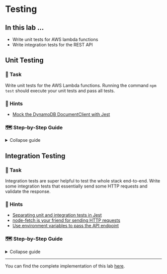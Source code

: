 # Testing

## In this lab …

- Write unit tests for AWS lambda functions
- Write integration tests for the REST API

## Unit Testing

### 📝 Task

Write unit tests for the AWS Lambda functions. Running the command `npm test` should execute your unit tests and pass all tests.

### 🔎 Hints

- [Mock the DynamoDB DocumentClient with Jest](https://stackoverflow.com/a/60478596)

### 🗺  Step-by-Step Guide

<details>
<summary>Collapse guide</summary>

1. Delete the test file created by AWS CDK:
   ```bash
   rm ./test/notes-api.test.ts
   ```
1. Create a new folder:
   ```bash
   mkdir ./test/src
   ```
1. Create a new file:

   ```bash
   touch ./test/src/listNotes.test.ts
   ```

1. Add the following code to the test file:

   ```typescript
   const scanSpy = jest.fn();
   jest.mock("aws-sdk", () => ({
     DynamoDB: {
       DocumentClient: jest.fn(() => ({
         scan: scanSpy,
       })),
     },
   }));

   import { handler } from "../../src/listNotes";

   beforeAll(() => {
     process.env.TABLE_NAME = "foo";
   });

   afterEach(() => {
     jest.resetAllMocks();
   });

   it("should return notes", async () => {
     const item = {
       id: "2021-04-12T18:55:06.295Z",
       title: "Hello World",
       content: "Minim nulla dolore nostrud dolor aliquip minim.",
     };

     scanSpy.mockImplementation(() => ({
       promise() {
         return Promise.resolve({ Items: [item] });
       },
     }));

     const response = await handler();

     expect(response).toEqual({
       statusCode: 200,
       body: JSON.stringify([item]),
     });
   });
   ```

1. Create a new file:

   ```bash
   touch test/src/putNotes.test.ts
   ```

1. Add the following code to the test file:

   ```typescript
   const putSpy = jest.fn();
   jest.mock("aws-sdk", () => ({
     DynamoDB: {
       DocumentClient: jest.fn(() => ({
         put: putSpy,
       })),
     },
   }));

   import { APIGatewayProxyEvent } from "aws-lambda";
   import { handler } from "../../src/putNote";

   beforeAll(() => {
     process.env.TABLE_NAME = "foo";
   });

   afterEach(() => {
     jest.resetAllMocks();
   });

   describe("valid request", () => {
     it("should return status code 201", async () => {
       const requestBody = {
         title: "Hello World",
         content: "Minim nulla dolore nostrud dolor aliquip minim.",
       };

       putSpy.mockImplementation(() => ({
         promise() {
           return Promise.resolve();
         },
       }));

       const event = {
         body: JSON.stringify(requestBody),
       } as APIGatewayProxyEvent;
       const response = await handler(event);

       expect(response).toEqual({
         statusCode: 201,
       });
     });
   });

   describe("invalid request body", () => {
     it("should return status code 400", async () => {
       const response = await handler({} as APIGatewayProxyEvent);

       expect(response).toEqual({
         statusCode: 400,
       });
     });
   });
   ```

1. Run the tests:
   ```bash
   npm test
   ```

</details>

## Integration Testing

### 📝 Task

Integration tests are super helpful to test the whole stack end-to-end. Write some integration tests that essentially send some HTTP requests and validate the response.

### 🔎 Hints

- [Separating unit and integration tests in Jest](https://medium.com/coding-stones/separating-unit-and-integration-tests-in-jest-f6dd301f399c)
- [node-fetch is your friend for sending HTTP requests](https://www.npmjs.com/package/node-fetch)
- [Use environment variables to pass the API endpoint](https://www.twilio.com/blog/working-with-environment-variables-in-node-js-html)

### 🗺  Step-by-Step Guide

<details>
<summary>Collapse guide</summary>

1. Install dependencies:
   ```bash
   npm install node-fetch @types/node-fetch --save-dev
   ```
1. Create a new folder:
   ```
   mkdir ./integration
   ```
1. Create a new file:
   ```
   touch ./integration/api.test.ts
   ```
1. Add the following code to the file:

   ```typescript
   import fetch from "node-fetch";

   const endpoint = process.env.ENDPOINT;

   test("create a note", async () => {
     const response = await fetch(`${endpoint}/notes`, {
       method: "POST",
       body: JSON.stringify({
         title: "Hello World",
         content: "Ex nisi do ad sint enim.",
       }),
     });

     expect(response.status).toEqual(201);
   });

   test("list notes", async () => {
     const response = await fetch(`${endpoint}/notes`);

     expect(response.status).toEqual(200);
   });
   ```

1. Create a new file:
   ```bash
   touch jest.integration.config.js
   ```
1. Add the following code to the file:

   ```typescript
   module.exports = {
     roots: ["<rootDir>/integration"],
     testMatch: ["**/*.test.ts"],
     transform: {
       "^.+\\.tsx?$": "ts-jest",
     },
   };
   ```

1. Add this line to `.gitignore`:
   ```
   !jest.integration.config.js
   ```
1. Add a new script for integration tests to the `package.json`:
   ```json
   "scripts": {
       "build": "tsc",
       "watch": "tsc -w",
       "test": "jest",
       "cdk": "cdk",
       "integration": "jest -c jest.integration.config.js"
   },
   ```
1. Run the integration tests:
   ```bash
   ENDPOINT=https://XXXXXX.execute-api.eu-central-1.amazonaws.com npm run integration
   ```

</details>

---

You can find the complete implementation of this lab [here](https://github.com/superluminar-io/serverless-workshop/tree/main/packages/lab2).
